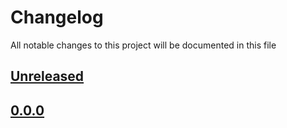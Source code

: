 # Changelog
All notable changes to this project will be documented in this file

[unreleased]: https://github.com/eugenesvk/homebrew-dupe-krill/compare/0.0.0...HEAD
## [Unreleased]
<!-- - __Added__ -->
  <!-- + :sparkles:  -->
  <!-- new features -->
<!-- - __Changed__ -->
  <!-- +   -->
  <!-- changes in existing functionality -->
<!-- - __Fixed__ -->
  <!-- + :beetle:  -->
  <!-- bug fixes -->
<!-- - __Deprecated__ -->
  <!-- + :poop:  -->
  <!-- soon-to-be removed features -->
<!-- - __Removed__ -->
  <!-- + :wastebasket:  -->
  <!-- now removed features -->
<!-- - __Security__ -->
  <!-- + :lock:  -->
  <!-- vulnerabilities -->

[0.0.0]: https://github.com/eugenesvk/homebrew-dupe-krill/releases/tag/0.0.0
## [0.0.0]
